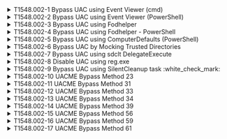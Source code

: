 <details>
<summary>T1548.002-1 Bypass UAC using Event Viewer (cmd)
</summary>
<pre>$ NA </pre>
</details>
<details>
<summary>T1548.002-2 Bypass UAC using Event Viewer (PowerShell)
</summary>
<pre>$ NA </pre>
</details>
<details>
<summary>T1548.002-3 Bypass UAC using Fodhelper
</summary>
<pre>$ NA </pre>
</details>
<details>
<summary>T1548.002-4 Bypass UAC using Fodhelper - PowerShell
</summary>
<pre>$ NA </pre>
</details>
<details>
<summary>T1548.002-5 Bypass UAC using ComputerDefaults (PowerShell)
</summary>
<pre>$ NA </pre>
</details>
<details>
<summary>T1548.002-6 Bypass UAC by Mocking Trusted Directories
</summary>
<pre>$ NA </pre>
</details>
<details>
<summary>T1548.002-7 Bypass UAC using sdclt DelegateExecute
</summary>
<pre>$ NA </pre>
</details>
<details>
<summary>T1548.002-8 Disable UAC using reg.exe
</summary>
<pre>$ NA </pre>
</details>
<details>
<summary>T1548.002-9 Bypass UAC using SilentCleanup task :white_check_mark:
</summary>
  <b>Splunk</b>
<pre>$ index=win_* AND (EventID=13 OR EventType=SetValue) AND (TargetObject="*\\Environment\\windir" AND Details="*REM*") | table host, User, Image, TargetObject, registry_value_name, registry_value_data </pre>
</details>
<details>
<summary>T1548.002-10 UACME Bypass Method 23
</summary>
<pre>$ NA </pre>
</details>
<details>
<summary>T1548.002-11 UACME Bypass Method 31
</summary>
<pre>$ NA </pre>
</details>
<details>
<summary>T1548.002-12 UACME Bypass Method 33
</summary>
<pre>$ NA </pre>
</details>
<details>
<summary>T1548.002-13 UACME Bypass Method 34
</summary>
<pre>$ NA </pre>
</details>
<details>
<summary>T1548.002-14 UACME Bypass Method 39
</summary>
<pre>$ NA </pre>
</details>
<details>
<summary>T1548.002-15 UACME Bypass Method 56
</summary>
<pre>$ NA </pre>
</details>
<details>
<summary>T1548.002-16 UACME Bypass Method 59
</summary>
<pre>$ NA </pre>
</details>
<details>
<summary>T1548.002-17 UACME Bypass Method 61
</summary>
<pre>$ NA </pre>
</details>
